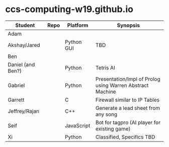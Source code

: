 # ccs-computing-w19.github.io

| Student | Repo | Platform | Synopsis |
|---------|------|----------|----------|
| Adam    | | | |
| Akshay/Jared | | Python GUI | TBD |
| Ben | | |
| Daniel (and Ben?) | | Python | Tetris AI |
| Gabriel | | Python | Presentation/Impl of Prolog using Warren Abstract Machine |
| Garrett | | C | Firewall similar to IP Tables |
| Jeffrey/Rajan | | C++| Generate a lead sheet from any song | 
| Seif | | JavaScript | Bot for tagpro (AI player for existing game) |
| Xi | | Python | Classified, Specifics TBD | 

